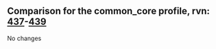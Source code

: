 ## Comparison for the common_core profile, rvn: [437](https://github.com/PRO100KatYT/FortniteProfileRevisions/tree/main/profiles/common_core/437%20common_core.json)-[439](https://github.com/PRO100KatYT/FortniteProfileRevisions/tree/main/profiles/common_core/439%20common_core.json)

No changes
